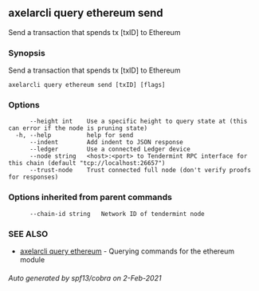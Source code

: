 ## axelarcli query ethereum send

Send a transaction that spends tx [txID] to Ethereum

### Synopsis

Send a transaction that spends tx [txID] to Ethereum

```
axelarcli query ethereum send [txID] [flags]
```

### Options

```
      --height int    Use a specific height to query state at (this can error if the node is pruning state)
  -h, --help          help for send
      --indent        Add indent to JSON response
      --ledger        Use a connected Ledger device
      --node string   <host>:<port> to Tendermint RPC interface for this chain (default "tcp://localhost:26657")
      --trust-node    Trust connected full node (don't verify proofs for responses)
```

### Options inherited from parent commands

```
      --chain-id string   Network ID of tendermint node
```

### SEE ALSO

* [axelarcli query ethereum](axelarcli_query_ethereum.md)     - Querying commands for the ethereum module

###### Auto generated by spf13/cobra on 2-Feb-2021
